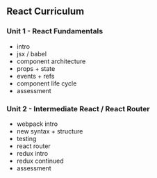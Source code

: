 ## React Curriculum

### Unit 1 - React Fundamentals

- intro
- jsx / babel
- component architecture 
- props + state
- events + refs
- component life cycle
- assessment

### Unit 2 - Intermediate React / React Router

- webpack intro
- new syntax + structure
- testing
- react router
- redux intro
- redux continued
- assessment

